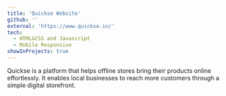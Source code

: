 ```yaml
---
title: 'Quickse Website'
github: ''
external: 'https://www.quickse.in/'
tech:
  - HTML&CSS and Javascript
  - Mobile Responsive
showInProjects: true
---
```


Quickse is a platform that helps offline stores bring their products online effortlessly. It enables local businesses to reach more customers through a simple digital storefront.

